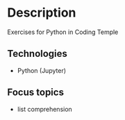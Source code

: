 # Description
Exercises for Python in Coding Temple
## Technologies
- Python (Jupyter)
## Focus topics
- list comprehension